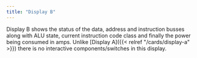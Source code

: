 ```yaml
---
title: "Display B"
---
```


Display B shows the status of the data, address and instruction busses along with ALU state, current instruction code class and finally the power being consumed in amps. Unlike [Display A]({{< relref "/cards/display-a" >}}) there is no interactive
components/switches in this display.
